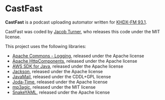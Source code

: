 # CastFast
**CastFast** is a podcast uploading automator written for [KHDX-FM 93.1](http://khdx.fm). 

CastFast was coded by [Jacob Turner](http://jacobturner.me), who releases this code under the MIT license.

This project uses the following libraries:
* [Apache Commons - Logging](http://commons.apache.org/proper/commons-logging), released under the Apache license
* [Apache HttpComponents](http://hc.apache.org), released under the Apache license
* [AWS SDK for Java](http://aws.amazon.com/sdk-for-java), released under the Apache license
* [Jackson](http://github.com/FasterXML/jackson), released under the Apache license
* [JavaMail](http://java.net/projects/javamail), released under the CDDL+GPL license
* [Joda-Time](http://joda.org/joda-time), released under the Apache license
* [mp3agic](http://github.com/mpatric/mp3agic), released under the MIT license
* [SnakeYAML](http://bitbucket.org/asomov/snakeyaml), released under the Apache license
